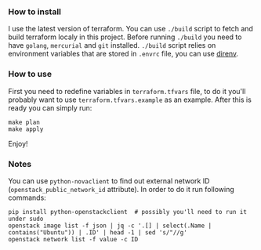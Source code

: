 ### How to install

I use the latest version of terraform. You can use `./build` script to fetch and build terraform localy in this project.
Before running `./build` you need to have `golang`, `mercurial` and `git` installed. `./build` script relies on environment variables that are stored in `.envrc` file, you can use [direnv](http://direnv.net/).

### How to use
First you need to redefine variables in `terraform.tfvars` file, to do it you'll probably want to use `terraform.tfvars.example` as an example. After this is ready you can simply run:
```
make plan
make apply
```

Enjoy!

### Notes

You can use `python-novaclient` to find out external network ID (`openstack_public_network_id` attribute). In order to do it run following commands:
```
pip install python-openstackclient  # possibly you'll need to run it under sudo
openstack image list -f json | jq -c '.[] | select(.Name | contains("Ubuntu")) | .ID' | head -1 | sed 's/"//g'
openstack network list -f value -c ID
```
